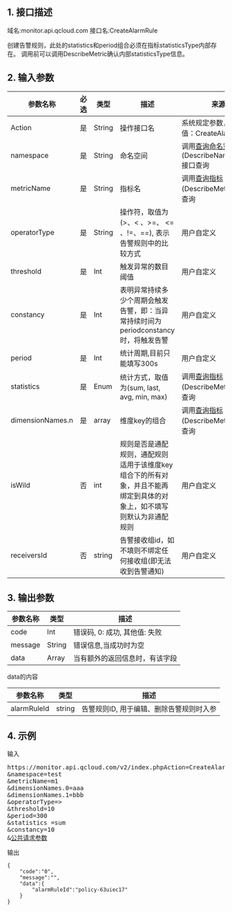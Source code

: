 ## 1. 接口描述
域名:monitor.api.qcloud.com
接口名:CreateAlarmRule

创建告警规则，此处的statistics和period组合必须在指标statisticsType内部存在。
调用前可以调用DescribeMetric确认内部statisticsType信息。

## 2. 输入参数
| 参数名称 | 必选  | 类型 | 描述 |来源|
|---------|---------|---------|---------|---------|
| Action | 是 | String | 操作接口名|系统规定参数，此处取值：CreateAlarmRule|
| namespace | 是 | String | 命名空间|调用<a href="/doc/api/255/查询命名空间" title="查询命名空间">查询命名空间</a>(DescribeNamespace)接口查询|
| metricName | 是 | String | 指标名|调用<a href="/doc/api/255/查询指标" title="查询指标">查询指标</a>(DescribeMetric)接口查询|
| operatorType | 是 | String | 操作符，取值为(>、< 、>=、 <= 、!=、==), 表示告警规则中的比较方式|用户自定义| 
| threshold | 是 | Int | 触发异常的数目阈值|用户自定义| 
| constancy | 是 | Int | 表明异常持续多少个周期会触发告警，即：当异常持续时间为periodconstancy时，将触发告警|用户自定义| 
| period | 是 | Int | 统计周期,目前只能填写300s|用户自定义| 
| statistics | 是 | Enum | 统计方式，取值为(sum, last, avg, min, max)|调用<a href="/doc/api/255/查询指标" title="查询指标">查询指标</a>(DescribeMetric)接口查询|
| dimensionNames.n | 	是 | 	array | 	维度key的组合|调用<a href="/doc/api/255/查询指标" title="查询指标">查询指标</a>(DescribeMetric)接口查询|
| isWild | 否 | int | 规则是否是通配规则，通配规则适用于该维度key组合下的所有对象，并且不能再绑定到具体的对象上，如不填写则默认为非通配规则|用户自定义|
| receiversId | 否 | string | 告警接收组id，如不填则不绑定任何接收组(即无法收到告警通知)|用户自定义|



## 3. 输出参数
| 参数名称 | 类型 | 描述 |
|---------|---------|---------|
| code | Int | 错误码, 0: 成功, 其他值: 失败|
| message | String | 错误信息,当成功时为空|
| data | Array | 当有额外的返回信息时，有该字段 |

data的内容

| 参数名称 | 类型 | 描述 |
|---------|---------|---------|
|alarmRuleId| string | 告警规则ID, 用于编辑、删除告警规则时入参| 


## 4. 示例
输入
<pre>
https://monitor.api.qcloud.com/v2/index.phpAction=CreateAlarmRule
&namespace=test
&metricName=m1
&dimensionNames.0=aaa
&dimensionNames.1=bbb
&operatorType=>
&threshold=10
&period=300
&statistics =sum
&constancy=10
&<a href="https://www.qcloud.com/doc/api/229/6976">公共请求参数</a>
</pre>
输出
```
{
    "code":"0",
    "message":"",
    "data":{
        "alarmRuleId":"policy-63uiec17"
    }
}
```

